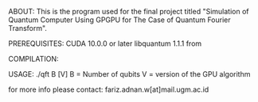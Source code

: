 ABOUT:
This is the program used for the final project titled "Simulation of Quantum Computer Using GPGPU for The Case of Quantum Fourier Transform".

PREREQUISITES:
CUDA 10.0.0 or later
libquantum 1.1.1 from 

COMPILATION:

USAGE:
	./qft B [V]
	B = Number of qubits
	V = version of the GPU algorithm

for more info please contact: fariz.adnan.w[at]mail.ugm.ac.id
